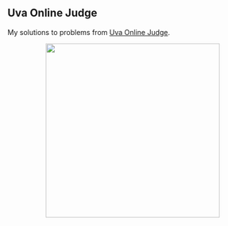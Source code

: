 ## Uva Online Judge
My solutions to problems from <a href="https://onlinejudge.org"> Uva Online Judge</a>. 

<p align="center">
  <img src="https://github.com/mariatheresahqs/CompetitiveProgramming/blob/master/UVaOnlineJudge/logo-uvaoj.png" width="350">
</p>

